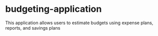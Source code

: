 # budgeting-application
This application allows users to estimate budgets using expense plans, reports, and savings plans
